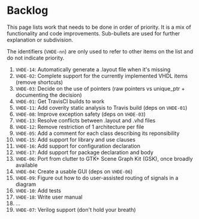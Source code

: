 # Backlog

This page lists work that needs to be done in order of priority. It is a mix of
functionality and code improvements. Sub-bullets are used for further
explanation or subdivision.

The identifiers (`VHDE-nn`) are only used to refer to other items on the list
and do not indicate priority.

1. `VHDE-14`: Automatically generate a .layout file when it's missing
1. `VHDE-02`: Complete support for the currently implemented VHDL items (remove shortcuts)
1. `VHDE-03`: Decide on the use of pointers (raw pointers vs unique_ptr + documenting the decision)
1. `VHDE-01`: Get TravisCI builds to work
1. `VHDE-11`: Add coverity static analysis to Travis build (deps on `VHDE-01`)
1. `VHDE-08`: Improve exception safety (deps on `VHDE-03`)
1. `VHDE-13`: Resolve conflicts between .layout and .vhd files
1. `VHDE-12`: Remove restriction of 1 architecture per file
1. `VHDE-05`: Add a comment for each class describing its reponsibility
1. `VHDE-15`: Add support for library and use clauses
1. `VHDE-16`: Add support for configuration declaration
1. `VHDE-17`: Add support for package declaration and body
1. `VHDE-06`: Port from clutter to GTK+ Scene Graph Kit (GSK), once broadly available
1. `VHDE-04`: Create a usable GUI (deps on `VHDE-06`)
1. `VHDE-09`: Figure out how to do user-assisted routing of signals in a diagram
1. `VHDE-10`: Add tests
1. `VHDE-18`: Write user manual
1. ...
1. `VHDE-07`: Verilog support (don't hold your breath)
